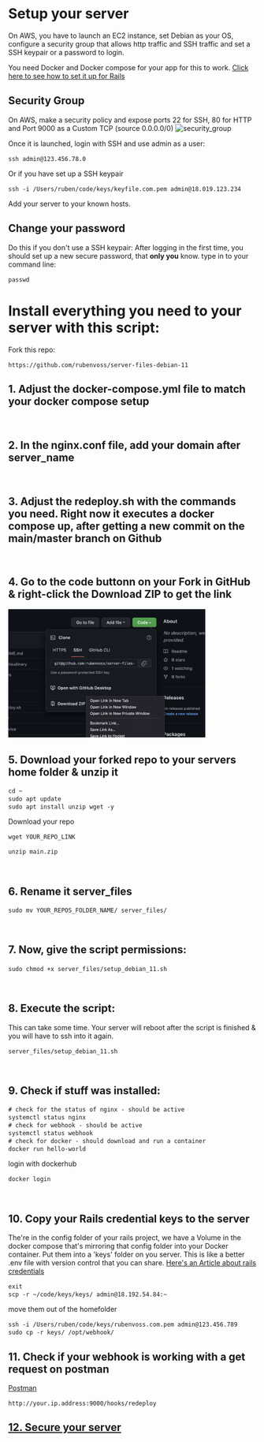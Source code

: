 # Setup your server
On AWS, you have to launch an EC2 instance, set Debian as your OS, configure a security group that allows http traffic and SSH traffic and set a SSH keypair or a password to login.
<br>

You need Docker and Docker compose for your app for this to work. [Click here to see how to set it up for Rails](https://github.com/rubenvoss/docker-rails)

## Security Group
On AWS, make a security policy and expose ports 22 for SSH, 80 for HTTP and Port 9000 as a Custom TCP (source 0.0.0.0/0)
![security_group](https://user-images.githubusercontent.com/105738004/193949224-90433bf1-a336-4ca9-b373-dd4b9ba1ea1c.jpg)
<br>

Once it is launched, login with SSH and use admin as a user:
```
ssh admin@123.456.78.0
```
Or if you have set up a SSH keypair
```
ssh -i /Users/ruben/code/keys/keyfile.com.pem admin@18.019.123.234
```
Add your server to your known hosts.


## Change your password
Do this if you don't use a SSH keypair:
After logging in the first time, you should set up a new secure password, that **only you** know.
type in to your command line:
```
passwd
```

# Install everything you need to your server with this script:
Fork this repo:
```
https://github.com/rubenvoss/server-files-debian-11
```
## 1. Adjust the docker-compose.yml file to match your docker compose setup
<br>

## 2. In the nginx.conf file, add your domain after server_name
<br>

## 3. Adjust the redeploy.sh with the commands you need. Right now it executes a docker compose up, after getting a new commit on the main/master branch on Github
<br>

## 4. Go to the code buttonn on your Fork in GitHub & right-click the Download ZIP to get the link
<img src="download_zip.jpg" width="400">
<br>

## 5. Download your forked repo to your servers home folder & unzip it
```
cd ~
sudo apt update
sudo apt install unzip wget -y
```
Download your repo
```
wget YOUR_REPO_LINK
```
```
unzip main.zip
```
<br>

## 6. Rename it server_files
```
sudo mv YOUR_REPOS_FOLDER_NAME/ server_files/
```
<br>

## 7. Now, give the script permissions:
```
sudo chmod +x server_files/setup_debian_11.sh
```
<br>

## 8. Execute the script:
This can take some time. Your server will reboot after the script is finished & you will have to ssh into it again.
```
server_files/setup_debian_11.sh
```
<br>

## 9. Check if stuff was installed:
```
# check for the status of nginx - should be active
systemctl status nginx
# check for webhook - should be active
systemctl status webhook
# check for docker - should download and run a container
docker run hello-world
```
login with dockerhub
```
docker login
```
<br>

## 10. Copy your Rails credential keys to the server
The're in the config folder of your rails project, we have a Volume in the docker compose that's mirroring that config folder into your Docker container. Put them into a 'keys' folder on you server. This is like a better .env file with version control that you can share. [Here's an Article about rails credentials](https://kirillshevch.medium.com/encrypted-secrets-credentials-in-rails-6-rails-5-1-5-2-f470accd62fc)
```
exit
scp -r ~/code/keys/keys/ admin@18.192.54.84:~
```
move them out of the homefolder
```
ssh -i /Users/ruben/code/keys/rubenvoss.com.pem admin@123.456.789
sudo cp -r keys/ /opt/webhook/
```

## 11. Check if your webhook is working with a get request on postman
[Postman](https://www.postman.com/)
```
http://your.ip.address:9000/hooks/redeploy
```

## [12. Secure your server](secure_server.md)
